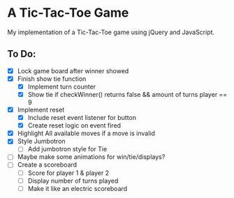 # A Tic-Tac-Toe Game

My implementation of a Tic-Tac-Toe game using jQuery and JavaScript.

## To Do:

- [x] Lock game board after winner showed
- [x] Finish show tie function
    - [x] Implement turn counter
    - [x] Show tie if checkWinner() returns false && amount of turns player == 9
- [x] Implement reset
    - [x] Include reset event listener for button
    - [x] Create reset logic on event fired
- [x] Highlight All available moves if a move is invalid
- [x] Style Jumbotron
    - [ ] Add jumbotron style for Tie
- [ ] Maybe make some animations for win/tie/displays?
- [ ] Create a scoreboard
    - [ ] Score for player 1 & player 2
    - [ ] Display number of turns played
    - [ ] Make it like an electric scoreboard
